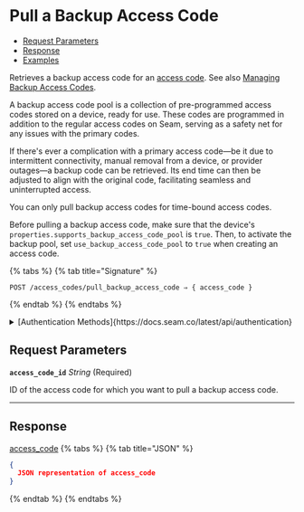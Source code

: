 # Pull a Backup Access Code

- [Request Parameters](./#request-parameters)
- [Response](./#response)
- [Examples](./#examples)

Retrieves a backup access code for an [access code](https://docs.seam.co/latest/capability-guides/smart-locks/access-codes). See also [Managing Backup Access Codes](https://docs.seam.co/latest/capability-guides/smart-locks/access-codes/backup-access-codes).

A backup access code pool is a collection of pre-programmed access codes stored on a device, ready for use. These codes are programmed in addition to the regular access codes on Seam, serving as a safety net for any issues with the primary codes.

If there's ever a complication with a primary access code—be it due to intermittent connectivity, manual removal from a device, or provider outages—a backup code can be retrieved. Its end time can then be adjusted to align with the original code, facilitating seamless and uninterrupted access.

You can only pull backup access codes for time-bound access codes.

Before pulling a backup access code, make sure that the device's `properties.supports_backup_access_code_pool` is `true`. Then, to activate the backup pool, set `use_backup_access_code_pool` to `true` when creating an access code.

{% tabs %}
{% tab title="Signature" %}
```
POST /access_codes/pull_backup_access_code ⇒ { access_code }
```
{% endtab %}
{% endtabs %}

<details>

<summary>[Authentication Methods]{https://docs.seam.co/latest/api/authentication}</summary>

- API key
- Client session token
- Personal access token
  <br>Must also include the `seam-workspace` header in the request.
</details>

## Request Parameters

**`access_code_id`** *String* (Required)

ID of the access code for which you want to pull a backup access code.

---


## Response

[access\_code](./)
{% tabs %}
{% tab title="JSON" %}
```json
{
  JSON representation of access_code
}
```
{% endtab %}
{% endtabs %}

